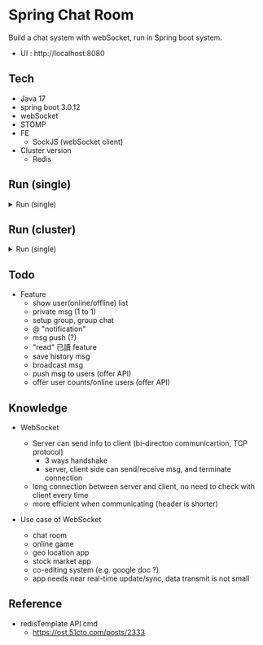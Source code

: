 # Spring Chat Room

Build a chat system with webSocket, run in Spring boot system.

- UI : http://localhost:8080

## Tech
- Java 17
- spring boot 3.0.12
- webSocket
- STOMP
- FE
  - SockJS (webSocket client)
- Cluster version
    - Redis

## Run (single)

<details>
<summary>Run (single)</summary>

```bash
# compile
mvn package -DskipTests
# run app
java -jar target/springChatRoom-0.0.1-SNAPSHOT.jar
```
</details>

## Run (cluster)

<details>
<summary>Run (single)</summary>

```bash

# install redis
# https://github.com/yennanliu/utility_shell/blob/master/redis/install_redis_mac.sh

# run redis
brew services start redis
# test (local)
redis-cli ping
# to the redis shell (local)
redis-cli

# compile
mvn package -DskipTests
# run app
java -jar target/springChatRoom-0.0.1-SNAPSHOT.jar
```
</details>

## Todo
- Feature
  - show user(online/offline) list
  - private msg (1 to 1)
  - setup group, group chat
  - @ "notification"
  - msg push (?)
  - "read" 已讀 feature
  - save history msg
  - broadcast msg
  - push msg to users (offer API)
  - offer user counts/online users (offer API)

## Knowledge

- WebSocket
    - Server can send info to client (bi-directon communicartion, TCP protocol)
        - 3 ways handshake
        - server, client side can send/receive msg, and terminate connection
    - long connection between server and client, no need to check with client every time
    - more efficient when communicating (header is shorter)

- Use case of WebSocket
    - chat room
    - online game
    - geo location app
    - stock market app
    - co-editing system (e.g. google doc ?)
    - app needs near real-time update/sync, data transmit is not small

## Reference

- redisTemplate API cmd
  - https://ost.51cto.com/posts/2333